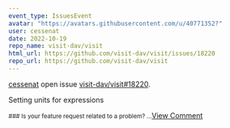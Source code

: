 ```yaml
---
event_type: IssuesEvent
avatar: "https://avatars.githubusercontent.com/u/40771352?"
user: cessenat
date: 2022-10-19
repo_name: visit-dav/visit
html_url: https://github.com/visit-dav/visit/issues/18220
repo_url: https://github.com/visit-dav/visit
---
```


<a href='https://github.com/cessenat' target='_blank'>cessenat</a> open issue <a href='https://github.com/visit-dav/visit/issues/18220' target='_blank'>visit-dav/visit#18220</a>.

<p>Setting units for expressions</p><small>### Is your feature request related to a problem?...</small><a href='https://github.com/visit-dav/visit/issues/18220' target='_blank'>View Comment</a>